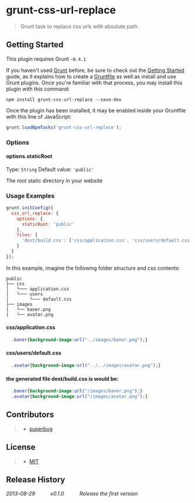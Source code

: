 # grunt-css-url-replace

> Grunt task to replace css urls with absolute path

## Getting Started
This plugin requires Grunt `~0.4.1`

If you haven't used [Grunt](http://gruntjs.com/) before, be sure to check out the [Getting Started](http://gruntjs.com/getting-started) guide, as it explains how to create a [Gruntfile](http://gruntjs.com/sample-gruntfile) as well as install and use Grunt plugins. Once you're familiar with that process, you may install this plugin with this command:

```shell
npm install grunt-css-url-replace --save-dev
```

Once the plugin has been installed, it may be enabled inside your Gruntfile with this line of JavaScript:

```js
grunt.loadNpmTasks('grunt-css-url-replace');
```

### Options

#### options.staticRoot
Type: `String`
Default value: `'public'`

The root static directory in your website

### Usage Examples

```js
grunt.initConfig({
  css_url_replace: {
    options: {
      staticRoot: 'public'
    },
    files: {
      'dest/build.css': ['css/application.css', 'css/users/default.css']
    }
  }
});
```

In this example, imagine the following folder structure and css contents:

```
public
├── css
│   └─── application.css
|   └─── users
|        └─── default.css
├── images
|   └── baner.png
|   └── avatar.png
```

#### css/application.css
```css
  .baner{background-image:url("../images/baner.png");}
```

#### css/users/default.css
```css
  .avatar{background-image:url("../../images/avatar.png");}
```

#### the generated file dest/build.css is would be:
```css
  .baner{background-image:url("/images/baner.png");}
  .avatar{background-image:url("/images/avatar.png");}
```

## Contributors
>- [superbug](https://github.com/superbug)

## License
>- [MIT](https://github.com/NanJingBoy/grunt-css-url-replace/blob/master/LICENSE-MIT)

## Release History
_2013-08-29   v0.1.0   Release the first version_
